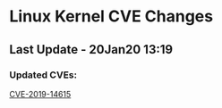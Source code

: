 
# **Linux Kernel CVE Changes**

## Last Update - 20Jan20 13:19

### **Updated CVEs:**

[CVE-2019-14615](cves/CVE-2019-14615)  
